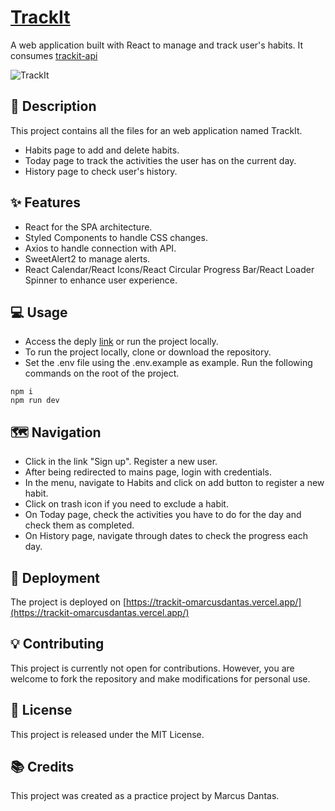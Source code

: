# [TrackIt](https://trackit-omarcusdantas.vercel.app/)
A web application built with React to manage and track user's habits. It consumes [trackit-api](https://github.com/omarcusdantas/trackit-api)

![TrackIt](https://drive.google.com/uc?id=1tKucUXKW6paqwXULaWmUf-M-HK1ivoWN)

## :speech_balloon: Description
This project contains all the files for an web application named TrackIt. 

* Habits page to add and delete habits.
* Today page to track the activities the user has on the current day.
* History page to check user's history.

## ✨ Features
* React for the SPA architecture.
* Styled Components to handle CSS changes.
* Axios to handle connection with API.
* SweetAlert2 to manage alerts.
* React Calendar/React Icons/React Circular Progress Bar/React Loader Spinner to enhance user experience.


## :computer: Usage
* Access the deply [link](https://trackit-omarcusdantas.vercel.app/) or run the project locally.
* To run the project locally, clone or download the repository.
* Set the .env file using the .env.example as example. Run the following commands on the root of the project.
```
npm i
npm run dev
```

## :world_map: Navigation
* Click in the link "Sign up". Register a new user.
* After being redirected to mains page, login with credentials.
* In the menu, navigate to Habits and click on add button to register a new habit.
* Click on trash icon if you need to exclude a habit.
* On Today page, check the activities you have to do for the day and check them as completed.
* On History page, navigate through dates to check the progress each day.

## :rocket: Deployment
The project is deployed on [https://trackit-omarcusdantas.vercel.app/](https://trackit-omarcusdantas.vercel.app/)

## :bulb: Contributing
This project is currently not open for contributions. However, you are welcome to fork the repository and make modifications for personal use.

## :memo: License
This project is released under the MIT License.

## :books: Credits
This project was created as a practice project by Marcus Dantas.